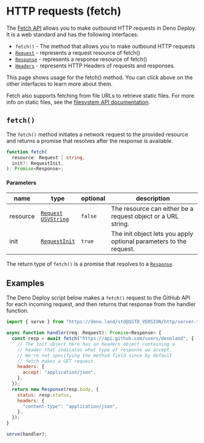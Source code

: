 # HTTP requests (fetch)

The [Fetch API](https://developer.mozilla.org/en-US/docs/Web/API/Fetch_API)
allows you to make outbound HTTP requests in Deno Deploy. It is a web standard
and has the following interfaces:

- `fetch()` - The method that allows you to make outbound HTTP requests
- [`Request`](./runtime-request) - represents a request resource of fetch()
- [`Response`](./runtime-response) - represents a response resource of fetch()
- [`Headers`](./runtime-headers) - represents HTTP Headers of requests and
  responses.

This page shows usage for the fetch() method. You can click above on the other
interfaces to learn more about them.

Fetch also supports fetching from file URLs to retrieve static files. For more
info on static files, see the [filesystem API documentation](./runtime-fs).

## `fetch()`

The `fetch()` method initiates a network request to the provided resource and
returns a promise that resolves after the response is available.

```ts
function fetch(
  resource: Request | string,
  init?: RequestInit,
): Promise<Response>;
```

#### Parameters

| name     | type                                                          | optional | description                                                        |
| -------- | ------------------------------------------------------------- | -------- | ------------------------------------------------------------------ |
| resource | [`Request`](./runtime-request) <br/> [`USVString`][usvstring] | `false`  | The resource can either be a request object or a URL string.       |
| init     | [`RequestInit`](./runtime-request#requestinit)                | `true`   | The init object lets you apply optional parameters to the request. |

The return type of `fetch()` is a promise that resolves to a
[`Response`](./runtime-response).

## Examples

The Deno Deploy script below makes a `fetch()` request to the GitHub API for
each incoming request, and then returns that response from the handler function.

```js
import { serve } from "https://deno.land/std@$STD_VERSION/http/server.ts";

async function handler(req: Request): Promise<Response> {
  const resp = await fetch("https://api.github.com/users/denoland", {
    // The init object here has an headers object containing a
    // header that indicates what type of response we accept.
    // We're not specifying the method field since by default
    // fetch makes a GET request.
    headers: {
      accept: "application/json",
    },
  });
  return new Response(resp.body, {
    status: resp.status,
    headers: {
      "content-type": "application/json",
    },
  });
}

serve(handler);
```

[usvstring]: https://developer.mozilla.org/en-US/docs/Web/API/USVString
